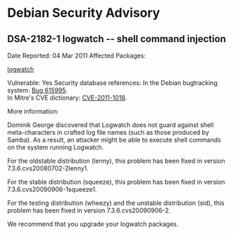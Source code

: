 
Debian Security Advisory
========================


DSA-2182-1 logwatch -- shell command injection
----------------------------------------------



Date Reported:
04 Mar 2011
Affected Packages:

[logwatch](https://packages.debian.org/src:logwatch)

Vulnerable:
Yes
Security database references:
In the Debian bugtracking system: [Bug 615995](https://bugs.debian.org/cgi-bin/bugreport.cgi?bug=615995).  
In Mitre's CVE dictionary: [CVE-2011-1018](https://security-tracker.debian.org/tracker/CVE-2011-1018).  

More information:

Dominik George discovered that Logwatch does not guard against shell
meta-characters in crafted log file names (such as those produced by
Samba). As a result, an attacker might be able to execute shell
commands on the system running Logwatch.


For the oldstable distribution (lenny), this problem has been fixed in
version 7.3.6.cvs20080702-2lenny1.


For the stable distribution (squeeze), this problem has been fixed in
version 7.3.6.cvs20090906-1squeeze1.


For the testing distribution (wheezy) and the unstable distribution
(sid), this problem has been fixed in version 7.3.6.cvs20090906-2.


We recommend that you upgrade your logwatch packages.





